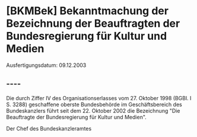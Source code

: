 # [BKMBek] Bekanntmachung der Bezeichnung der Beauftragten der Bundesregierung für Kultur und Medien

Ausfertigungsdatum: 09.12.2003

 

## ----

Die durch Ziffer IV des Organisationserlasses vom 27. Oktober 1998 (BGBl. I S. 3288) geschaffene oberste Bundesbehörde im Geschäftsbereich des Bundeskanzlers führt seit dem 22. Oktober 2002 die Bezeichnung "Die Beauftragte der Bundesregierung für Kultur und Medien".

Der Chef des Bundeskanzleramtes
